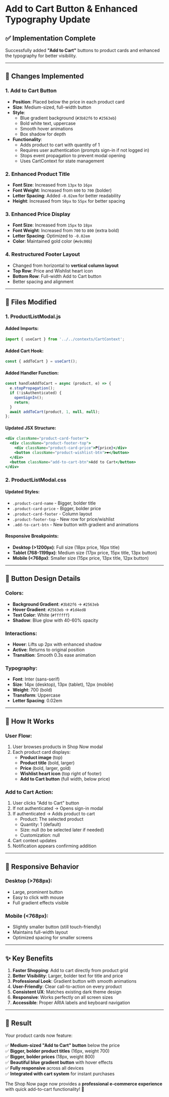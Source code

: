 # Add to Cart Button & Enhanced Typography Update

## ✅ Implementation Complete

Successfully added **"Add to Cart"** buttons to product cards and enhanced the typography for better visibility.

---

## 🎯 Changes Implemented

### 1. **Add to Cart Button**
- **Position**: Placed below the price in each product card
- **Size**: Medium-sized, full-width button
- **Style**: 
  - Blue gradient background (`#3b82f6` to `#2563eb`)
  - Bold white text, uppercase
  - Smooth hover animations
  - Box shadow for depth
- **Functionality**: 
  - Adds product to cart with quantity of 1
  - Requires user authentication (prompts sign-in if not logged in)
  - Stops event propagation to prevent modal opening
  - Uses CartContext for state management

### 2. **Enhanced Product Title**
- **Font Size**: Increased from `13px` to `16px`
- **Font Weight**: Increased from `600` to `700` (bolder)
- **Letter Spacing**: Added `-0.02em` for better readability
- **Height**: Increased from `50px` to `55px` for better spacing

### 3. **Enhanced Price Display**
- **Font Size**: Increased from `15px` to `18px`
- **Font Weight**: Increased from `700` to `800` (extra bold)
- **Letter Spacing**: Optimized to `-0.02em`
- **Color**: Maintained gold color (`#e9c00b`)

### 4. **Restructured Footer Layout**
- Changed from horizontal to **vertical column layout**
- **Top Row**: Price and Wishlist heart icon
- **Bottom Row**: Full-width Add to Cart button
- Better spacing and alignment

---

## 📂 Files Modified

### 1. **ProductListModal.js**

#### Added Imports:
```javascript
import { useCart } from '../../contexts/CartContext';
```

#### Added Cart Hook:
```javascript
const { addToCart } = useCart();
```

#### Added Handler Function:
```javascript
const handleAddToCart = async (product, e) => {
  e.stopPropagation();
  if (!isAuthenticated) {
    openSignIn();
    return;
  }
  await addToCart(product, 1, null, null);
};
```

#### Updated JSX Structure:
```jsx
<div className="product-card-footer">
  <div className="product-footer-top">
    <div className="product-card-price">₱{price}</div>
    <button className="product-wishlist-btn">❤️</button>
  </div>
  <button className="add-to-cart-btn">Add to Cart</button>
</div>
```

### 2. **ProductListModal.css**

#### Updated Styles:
- `.product-card-name` - Bigger, bolder title
- `.product-card-price` - Bigger, bolder price
- `.product-card-footer` - Column layout
- `.product-footer-top` - New row for price/wishlist
- `.add-to-cart-btn` - New button with gradient and animations

#### Responsive Breakpoints:
- **Desktop (>1200px)**: Full size (18px price, 16px title)
- **Tablet (768-1199px)**: Medium size (17px price, 15px title, 13px button)
- **Mobile (<768px)**: Smaller size (15px price, 13px title, 12px button)

---

## 🎨 Button Design Details

### Colors:
- **Background Gradient**: `#3b82f6` → `#2563eb`
- **Hover Gradient**: `#2563eb` → `#1d4ed8`
- **Text Color**: White (`#ffffff`)
- **Shadow**: Blue glow with 40-60% opacity

### Interactions:
- **Hover**: Lifts up 2px with enhanced shadow
- **Active**: Returns to original position
- **Transition**: Smooth 0.3s ease animation

### Typography:
- **Font**: Inter (sans-serif)
- **Size**: 14px (desktop), 13px (tablet), 12px (mobile)
- **Weight**: 700 (bold)
- **Transform**: Uppercase
- **Letter Spacing**: 0.02em

---

## 🔧 How It Works

### User Flow:
1. User browses products in Shop Now modal
2. Each product card displays:
   - **Product image** (top)
   - **Product title** (bold, larger)
   - **Price** (bold, larger, gold)
   - **Wishlist heart icon** (top right of footer)
   - **Add to Cart button** (full width, below price)

### Add to Cart Action:
1. User clicks "Add to Cart" button
2. If not authenticated → Opens sign-in modal
3. If authenticated → Adds product to cart
   - Product: The selected product
   - Quantity: 1 (default)
   - Size: null (to be selected later if needed)
   - Customization: null
4. Cart context updates
5. Notification appears confirming addition

---

## 📱 Responsive Behavior

### Desktop (>768px):
- Large, prominent button
- Easy to click with mouse
- Full gradient effects visible

### Mobile (<768px):
- Slightly smaller button (still touch-friendly)
- Maintains full-width layout
- Optimized spacing for smaller screens

---

## ✨ Key Benefits

1. **Faster Shopping**: Add to cart directly from product grid
2. **Better Visibility**: Larger, bolder text for title and price
3. **Professional Look**: Gradient button with smooth animations
4. **User-Friendly**: Clear call-to-action on every product
5. **Consistent UX**: Matches existing dark theme design
6. **Responsive**: Works perfectly on all screen sizes
7. **Accessible**: Proper ARIA labels and keyboard navigation

---

## 🎉 Result

Your product cards now feature:

✅ **Medium-sized "Add to Cart" button** below the price  
✅ **Bigger, bolder product titles** (16px, weight 700)  
✅ **Bigger, bolder prices** (18px, weight 800)  
✅ **Beautiful blue gradient button** with hover effects  
✅ **Fully responsive** across all devices  
✅ **Integrated with cart system** for instant purchases  

The Shop Now page now provides a **professional e-commerce experience** with quick add-to-cart functionality! 🛒

